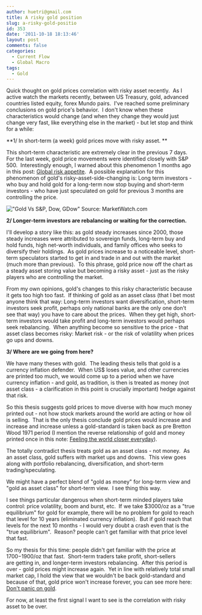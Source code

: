 ```yaml
---
author: huetri@gmail.com
title: A risky gold position
slug: a-risky-gold-positio
id: 353
date: '2011-10-18 18:13:46'
layout: post
comments: false
categories:
  - Current Flow
  - Global Macro
tags:
  - Gold
---
```


Quick thought on gold prices correlation with risky asset recently.  As I active watch the markets recently, between US Treasury, gold, advanced countries listed equity, forex Mundo pairs.  I've reached some preliminary conclusions on gold price's behavior.  I don't know when these characteristics would change (and when they change they would just change very fast, like everything else in the market) - but let stop and think for a while:

**1/ In short-term (a week) gold prices move with risky asset. **

This short-term characteristic are extremely clear in the previous 7 days.  For the last week, gold price movements were identified closely with S&P 500.  Interestingly enough, I warned about this phenomenon 1 months ago in this post: [Global risk appetite](https://huetri.com/2011/09/22/global-risk-appetite/ "Global risk appetite").  A possible explanation for this phenomenon of gold's risky-asset-side-changing is: Long term investors - who buy and hold gold for a long-term now stop buying and short-term investors - who have just speculated on gold for previous 3 months are controlling the price.

!["Gold Vs S&P, Dow, GDow" Source: MarketWatch.com]({{site.baseurl}}/wp-content/uploads/2011/10/capture.png)

**2/ Longer-term investors are rebalancing or waiting for the correction.**

I'll develop a story like this: as gold steady increases since 2000, those steady increases were attributed to sovereign funds, long-term buy and hold funds, high net-worth individuals, and family offices who seeks to diversify their holdings.  As gold prices increase to a noticeable level, short-term speculators started to get in and trade in and out with the market (much more than previous).  To this phrase, gold price now off the chart as a steady asset storing value but becoming a risky asset - just as the risky players who are controlling the market.

From my own opinions, gold's changes to this risky characteristic because it gets too high too fast.  If thinking of gold as an asset class (that I bet most anyone think that way: Long-term investors want diversification, short-term investors seek profit, perhaps only national banks are the only one don't see that way) you have to care about the prices.  When they get high, short-term investors would take profit and long-term investors would perhaps seek rebalancing.  When anything become so sensitive to the price - that asset class becomes risky: Market risk - or the risk of volatility when prices go ups and downs.

**3/ Where are we going from here?**

We have many theses with gold.  The leading thesis tells that gold is a currency inflation defender.  When US$ loses value, and other currencies are printed too much, we would come up to a period when we have currency inflation - and gold, as tradition, is then is treated as money (not asset class - a clarification in this point is crucially important) hedge against that risk.

So this thesis suggests gold prices to move diverse with how much money printed out - not how stock markets around the world are acting or how oil is selling.  That is the only thesis conclude gold prices would increase and increase and increase unless a gold-standard is taken back as pre Bretton Wood 1971 period (I mention the reverse relationship of gold and money printed once in this note: [Feeling the world closer everyday](https://huetri.com/2010/11/19/feeling-the-world-closer-everyday/ "Feeling the world closer everyday")).

The totally contradict thesis treats gold as an asset class - not money.  As an asset class, gold suffers with market ups and downs.  This view goes along with portfolio rebalancing, diversification, and short-term trading/speculating.

We might have a perfect blend of "gold as money" for long-term view and "gold as asset class" for short-term view.  I see thing this way.

I see things particular dangerous when short-term minded players take control: price volatility, boom and burst, etc.  If we take $3000/oz as a "true equilibrium" for gold for example, there will be no problem for gold to reach that level for 10 years (eliminated currency inflation).  But if gold reach that levels for the next 10 months - I would very doubt a crash even that is the "true equilibrium".  Reason? people can't get familiar with that price level that fast.

So my thesis for this time: people didn't get familiar with the price at $1700-$1900/oz that fast.  Short-term traders take profit, short-sellers are getting in, and longer-term investors rebalancing.  After this period is over - gold prices might increase again.  Yet in line with relatively total small market cap, I hold the view that we wouldn't be back gold-standard and because of that, gold price won't increase forever, you can see more here: [Don't panic on gold](https://huetri.com/2011/09/01/dont-panic-on-gold/ "Don't panic on gold").

For now, at least the first signal I want to see is the correlation with risky asset to be over.